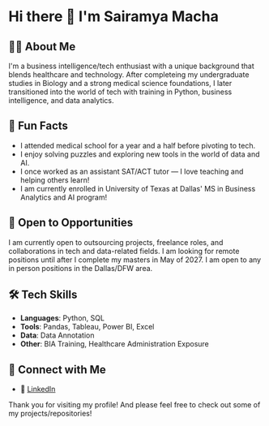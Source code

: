 # Hi there 👋 I'm Sairamya Macha

## 👩‍💻 About Me
I'm a business intelligence/tech enthusiast with a unique background that blends healthcare and technology. After completeing my undergraduate studies in Biology and a strong medical science foundations, I later transitioned into the world of tech with training in Python, business intelligence, and data analytics.

## 🎉 Fun Facts
- I attended medical school for a year and a half before pivoting to tech.
- I enjoy solving puzzles and exploring new tools in the world of data and AI.
- I once worked as an assistant SAT/ACT tutor — I love teaching and helping others learn!
- I am currently enrolled in University of Texas at Dallas' MS in Business Analytics and AI program! 

## 💼 Open to Opportunities
I am currently open to outsourcing projects, freelance roles, and collaborations in tech and data-related fields. I am looking for remote positions until after I complete my masters in May of 2027. I am open to any in person positions in the Dallas/DFW area. 

## 🛠️ Tech Skills
- **Languages**: Python, SQL
- **Tools**: Pandas, Tableau, Power BI, Excel 
- **Data**: Data Annotation 
- **Other**: BIA Training, Healthcare Administration Exposure  

## 🔗 Connect with Me 
- 🔗 [LinkedIn](https://www.linkedin.com/in/sairamya-macha/)

Thank you for visiting my profile! And please feel free to check out some of my projects/repositories!

<!--
**smacha326/smacha326** is a ✨ _special_ ✨ repository because its `README.md` (this file) appears on your GitHub profile.

Here are some ideas to get you started:

- 🔭 I’m currently working on ...
- 🌱 I’m currently learning ...
- 👯 I’m looking to collaborate on ...
- 🤔 I’m looking for help with ...
- 💬 Ask me about ...
- 📫 How to reach me: ...
- 😄 Pronouns: ...
- ⚡ Fun fact: ...
-->
